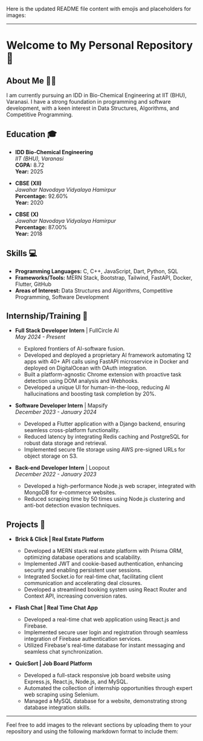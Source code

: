 Here is the updated README file content with emojis and placeholders for images:

---

# Welcome to My Personal Repository 🎉

## About Me 👨‍🎓
I am currently pursuing an IDD in Bio-Chemical Engineering at IIT (BHU), Varanasi. I have a strong foundation in programming and software development, with a keen interest in Data Structures, Algorithms, and Competitive Programming.

## Education 🎓
- **IDD Bio-Chemical Engineering**  
  *IIT (BHU), Varanasi*  
  **CGPA:** 8.72  
  **Year:** 2025

- **CBSE (XII)**  
  *Jawahar Navodaya Vidyalaya Hamirpur*  
  **Percentage:** 92.60%  
  **Year:** 2020

- **CBSE (X)**  
  *Jawahar Navodaya Vidyalaya Hamirpur*  
  **Percentage:** 87.00%  
  **Year:** 2018

## Skills 💻
- **Programming Languages:** C, C++, JavaScript, Dart, Python, SQL
- **Frameworks/Tools:** MERN Stack, Bootstrap, Tailwind, FastAPI, Docker, Flutter, GitHub
- **Areas of Interest:** Data Structures and Algorithms, Competitive Programming, Software Development

## Internship/Training 💼
- **Full Stack Developer Intern** | FullCircle AI  
  *May 2024 - Present*  
  - Explored frontiers of AI-software fusion.
  - Developed and deployed a proprietary AI framework automating 12 apps with 40+ API calls using FastAPI microservice in Docker and deployed on DigitalOcean with OAuth integration.
  - Built a platform-agnostic Chrome extension with proactive task detection using DOM analysis and Webhooks.
  - Developed a unique UI for human-in-the-loop, reducing AI hallucinations and boosting task completion by 20%.

- **Software Developer Intern** | Mapsify  
  *December 2023 - January 2024*  
  - Developed a Flutter application with a Django backend, ensuring seamless cross-platform functionality.
  - Reduced latency by integrating Redis caching and PostgreSQL for robust data storage and retrieval.
  - Implemented secure file storage using AWS pre-signed URLs for object storage on S3.

- **Back-end Developer Intern** | Loopout  
  *December 2022 - January 2023*  
  - Developed a high-performance Node.js web scraper, integrated with MongoDB for e-commerce websites.
  - Reduced scraping time by 50 times using Node.js clustering and anti-bot detection evasion techniques.

## Projects 🚀
- **Brick & Click | Real Estate Platform**  
  - Developed a MERN stack real estate platform with Prisma ORM, optimizing database operations and scalability.
  - Implemented JWT and cookie-based authentication, enhancing security and enabling persistent user sessions.
  - Integrated Socket.io for real-time chat, facilitating client communication and accelerating deal closures.
  - Developed a streamlined booking system using React Router and Context API, increasing conversion rates.

- **Flash Chat | Real Time Chat App**  
  - Developed a real-time chat web application using React.js and Firebase.
  - Implemented secure user login and registration through seamless integration of Firebase authentication services.
  - Utilized Firebase's real-time database for instant messaging and seamless chat synchronization.

- **QuicSort | Job Board Platform**  
  - Developed a full-stack responsive job board website using Express.js, React.js, Node.js, and MySQL.
  - Automated the collection of internship opportunities through expert web scraping using Selenium.
  - Managed a MySQL database for a website, demonstrating strong database integration skills.

---

Feel free to add images to the relevant sections by uploading them to your repository and using the following markdown format to include them:

```
